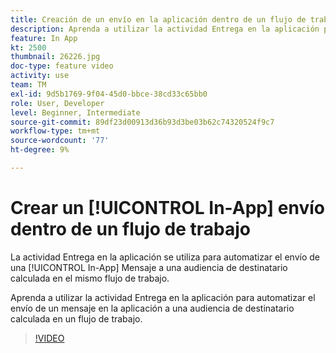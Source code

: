 ```yaml
---
title: Creación de un envío en la aplicación dentro de un flujo de trabajo
description: Aprenda a utilizar la actividad Entrega en la aplicación para automatizar el envío de un mensaje en la aplicación a una audiencia de destinatario calculada en un flujo de trabajo.
feature: In App
kt: 2500
thumbnail: 26226.jpg
doc-type: feature video
activity: use
team: TM
exl-id: 9d5b1769-9f04-45d0-bbce-38cd33c65bb0
role: User, Developer
level: Beginner, Intermediate
source-git-commit: 89df23d00913d36b93d3be03b62c74320524f9c7
workflow-type: tm+mt
source-wordcount: '77'
ht-degree: 9%

---
```


# Crear un [!UICONTROL In-App] envío dentro de un flujo de trabajo

La actividad Entrega en la aplicación se utiliza para automatizar el envío de una [!UICONTROL In-App] Mensaje a una audiencia de destinatario calculada en el mismo flujo de trabajo.

Aprenda a utilizar la actividad Entrega en la aplicación para automatizar el envío de un mensaje en la aplicación a una audiencia de destinatario calculada en un flujo de trabajo.

>[!VIDEO](https://video.tv.adobe.com/v/26226?quality=12&learn=on)
